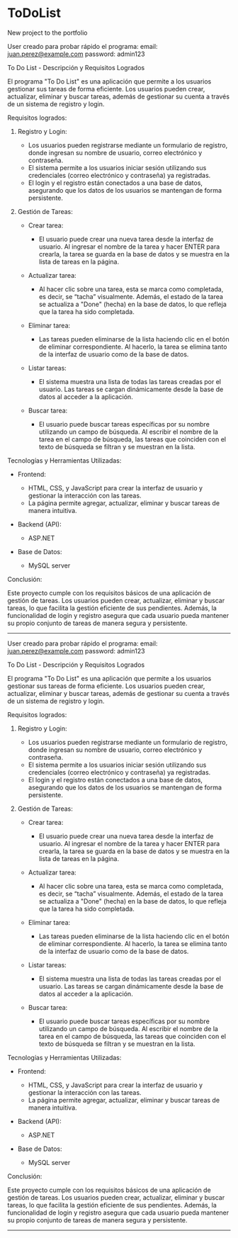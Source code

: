 # ToDoList
New project to the portfolio

User creado para probar rápido el programa:
email: juan.perez@example.com
password: admin123


To Do List - Descripción y Requisitos Logrados

El programa "To Do List" es una aplicación que permite a los usuarios gestionar sus tareas de forma eficiente. Los usuarios pueden crear, actualizar, eliminar y buscar tareas, además de gestionar su cuenta a través de un sistema de registro y login.

Requisitos logrados:

1. Registro y Login:
   - Los usuarios pueden registrarse mediante un formulario de registro, donde ingresan su nombre de usuario, correo electrónico y contraseña.
   - El sistema permite a los usuarios iniciar sesión utilizando sus credenciales (correo electrónico y contraseña) ya registradas.
   - El login y el registro están conectados a una base de datos, asegurando que los datos de los usuarios se mantengan de forma persistente.

2. Gestión de Tareas:

   - Crear tarea:
     - El usuario puede crear una nueva tarea desde la interfaz de usuario. Al ingresar el nombre de la tarea y hacer ENTER para crearla, la tarea se guarda en la base de datos y se muestra en la lista de tareas en la página.
   
   - Actualizar tarea:
     - Al hacer clic sobre una tarea, esta se marca como completada, es decir, se “tacha” visualmente. Además, el estado de la tarea se actualiza a "Done" (hecha) en la base de datos, lo que refleja que la tarea ha sido completada.
   
   - Eliminar tarea:
     - Las tareas pueden eliminarse de la lista haciendo clic en el botón de eliminar correspondiente. Al hacerlo, la tarea se elimina tanto de la interfaz de usuario como de la base de datos.
   
   - Listar tareas:
     - El sistema muestra una lista de todas las tareas creadas por el usuario. Las tareas se cargan dinámicamente desde la base de datos al acceder a la aplicación.
   
   - Buscar tarea:
     - El usuario puede buscar tareas específicas por su nombre utilizando un campo de búsqueda. Al escribir el nombre de la tarea en el campo de búsqueda, las tareas que coinciden con el texto de búsqueda se filtran y se muestran en la lista. 

Tecnologías y Herramientas Utilizadas:

- Frontend:
  - HTML, CSS, y JavaScript para crear la interfaz de usuario y gestionar la interacción con las tareas.
  - La página permite agregar, actualizar, eliminar y buscar tareas de manera intuitiva.
  
- Backend (API):
  - ASP.NET
  
- Base de Datos:
  - MySQL server 
  
Conclusión:

Este proyecto cumple con los requisitos básicos de una aplicación de gestión de tareas. Los usuarios pueden crear, actualizar, eliminar y buscar tareas, lo que facilita la gestión eficiente de sus pendientes. Además, la funcionalidad de login y registro asegura que cada usuario pueda mantener su propio conjunto de tareas de manera segura y persistente.

---
User creado para probar rápido el programa:
email: juan.perez@example.com
password: admin123


To Do List - Descripción y Requisitos Logrados

El programa "To Do List" es una aplicación que permite a los usuarios gestionar sus tareas de forma eficiente. Los usuarios pueden crear, actualizar, eliminar y buscar tareas, además de gestionar su cuenta a través de un sistema de registro y login.

Requisitos logrados:

1. Registro y Login:
   - Los usuarios pueden registrarse mediante un formulario de registro, donde ingresan su nombre de usuario, correo electrónico y contraseña.
   - El sistema permite a los usuarios iniciar sesión utilizando sus credenciales (correo electrónico y contraseña) ya registradas.
   - El login y el registro están conectados a una base de datos, asegurando que los datos de los usuarios se mantengan de forma persistente.

2. Gestión de Tareas:

   - Crear tarea:
     - El usuario puede crear una nueva tarea desde la interfaz de usuario. Al ingresar el nombre de la tarea y hacer ENTER para crearla, la tarea se guarda en la base de datos y se muestra en la lista de tareas en la página.
   
   - Actualizar tarea:
     - Al hacer clic sobre una tarea, esta se marca como completada, es decir, se “tacha” visualmente. Además, el estado de la tarea se actualiza a "Done" (hecha) en la base de datos, lo que refleja que la tarea ha sido completada.
   
   - Eliminar tarea:
     - Las tareas pueden eliminarse de la lista haciendo clic en el botón de eliminar correspondiente. Al hacerlo, la tarea se elimina tanto de la interfaz de usuario como de la base de datos.
   
   - Listar tareas:
     - El sistema muestra una lista de todas las tareas creadas por el usuario. Las tareas se cargan dinámicamente desde la base de datos al acceder a la aplicación.
   
   - Buscar tarea:
     - El usuario puede buscar tareas específicas por su nombre utilizando un campo de búsqueda. Al escribir el nombre de la tarea en el campo de búsqueda, las tareas que coinciden con el texto de búsqueda se filtran y se muestran en la lista. 

Tecnologías y Herramientas Utilizadas:

- Frontend:
  - HTML, CSS, y JavaScript para crear la interfaz de usuario y gestionar la interacción con las tareas.
  - La página permite agregar, actualizar, eliminar y buscar tareas de manera intuitiva.
  
- Backend (API):
  - ASP.NET
  
- Base de Datos:
  - MySQL server 
  
Conclusión:

Este proyecto cumple con los requisitos básicos de una aplicación de gestión de tareas. Los usuarios pueden crear, actualizar, eliminar y buscar tareas, lo que facilita la gestión eficiente de sus pendientes. Además, la funcionalidad de login y registro asegura que cada usuario pueda mantener su propio conjunto de tareas de manera segura y persistente.

---


